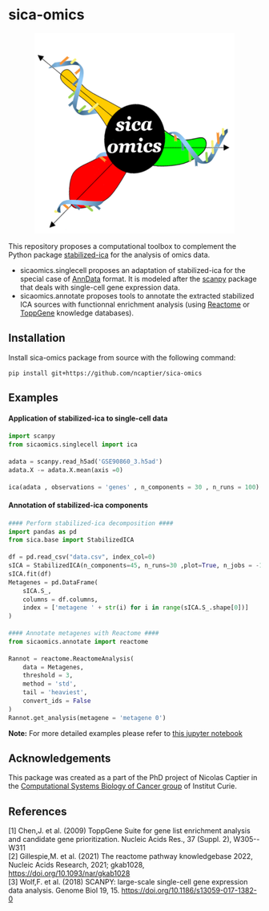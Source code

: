 # sica-omics

<p align="center">
    <img src="https://github.com/ncaptier/sica-omics/blob/main/temporary_logo.png" width="400" height="400" />
</p>

This repository proposes a computational toolbox to complement the Python package [stabilized-ica](https://github.com/ncaptier/stabilized-ica) for the analysis of omics data.   

* sicaomics.singlecell proposes an adaptation of stabilized-ica for the special case of [AnnData](https://anndata.readthedocs.io/en/latest/) format. It is modeled after the [scanpy](https://scanpy.readthedocs.io/en/stable/) package that deals with single-cell gene expression data.
* sicaomics.annotate proposes tools to annotate the extracted stabilized ICA sources with functionnal enrichment analysis (using [Reactome](https://reactome.org/) or [ToppGene](https://toppgene.cchmc.org/) knowledge databases).


## Installation

Install sica-omics package from source with the following command:

 ```
 pip install git+https://github.com/ncaptier/sica-omics
 ```

## Examples

#### Application of stabilized-ica to single-cell data

```python
import scanpy
from sicaomics.singlecell import ica

adata = scanpy.read_h5ad('GSE90860_3.h5ad')
adata.X -= adata.X.mean(axis =0)

ica(adata , observations = 'genes' , n_components = 30 , n_runs = 100)
```

#### Annotation of stabilized-ica components

```python
#### Perform stabilized-ica decomposition ####
import pandas as pd
from sica.base import StabilizedICA

df = pd.read_csv("data.csv", index_col=0)
sICA = StabilizedICA(n_components=45, n_runs=30 ,plot=True, n_jobs = -1)
sICA.fit(df)
Metagenes = pd.DataFrame(
    sICA.S_, 
    columns = df.columns,
    index = ['metagene ' + str(i) for i in range(sICA.S_.shape[0])]
)

#### Annotate metagenes with Reactome ####
from sicaomics.annotate import reactome

Rannot = reactome.ReactomeAnalysis(
    data = Metagenes,
    threshold = 3,
    method = 'std',
    tail = 'heaviest',
    convert_ids = False
)
Rannot.get_analysis(metagene = 'metagene 0')
```
**Note:** For more detailed examples please refer to [this jupyter notebook](https://github.com/ncaptier/stabilized-ica/blob/master/examples/transcriptomic_ICA.ipynb)

## Acknowledgements

This package was created as a part of the PhD project of Nicolas Captier in the [Computational Systems Biology of Cancer group](https://sysbio.curie.fr/) of Institut Curie.

## References

[1] Chen,J. et al. (2009) ToppGene Suite for gene list enrichment analysis and candidate
gene prioritization. Nucleic Acids Res., 37 (Suppl. 2), W305--W311   
[2] Gillespie,M. et al. (2021) The reactome pathway knowledgebase 2022, Nucleic Acids Research, 2021; gkab1028, https://doi.org/10.1093/nar/gkab1028   
[3] Wolf,F. et al. (2018) SCANPY: large-scale single-cell gene expression data analysis. Genome Biol 19, 15. https://doi.org/10.1186/s13059-017-1382-0   